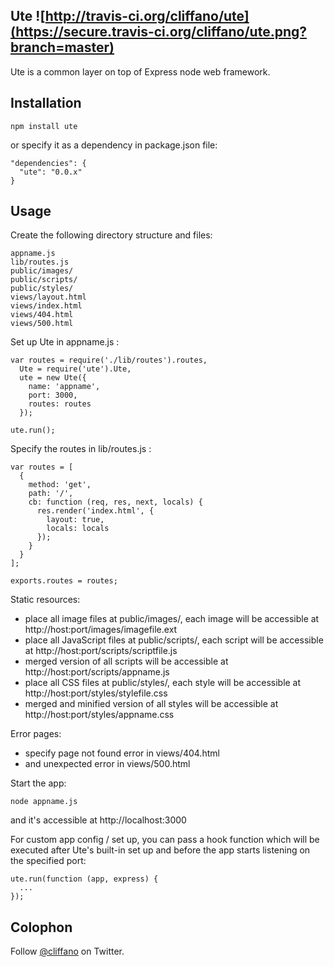 Ute ![http://travis-ci.org/cliffano/ute](https://secure.travis-ci.org/cliffano/ute.png?branch=master)
---

Ute is a common layer on top of Express node web framework.

Installation
------------

    npm install ute

or specify it as a dependency in package.json file:

    "dependencies": {
      "ute": "0.0.x"
    }

Usage
-----

Create the following directory structure and files:

    appname.js
    lib/routes.js
    public/images/
    public/scripts/
    public/styles/
    views/layout.html
    views/index.html
    views/404.html
    views/500.html

Set up Ute in appname.js :

    var routes = require('./lib/routes').routes,
      Ute = require('ute').Ute,
      ute = new Ute({
        name: 'appname',
        port: 3000,
        routes: routes
      });

    ute.run();

Specify the routes in lib/routes.js :

    var routes = [
      {
        method: 'get',
        path: '/',
        cb: function (req, res, next, locals) {
          res.render('index.html', {
            layout: true,
            locals: locals
          });
        }
      }
    ];

    exports.routes = routes;

Static resources:

* place all image files at public/images/, each image will be accessible at http://host:port/images/imagefile.ext
* place all JavaScript files at public/scripts/, each script will be accessible at http://host:port/scripts/scriptfile.js
* merged version of all scripts will be accessible at http://host:port/scripts/appname.js
* place all CSS files at public/styles/, each style will be accessible at http://host:port/styles/stylefile.css
* merged and minified version of all styles will be accessible at http://host:port/styles/appname.css

Error pages:

* specify page not found error in views/404.html
* and unexpected error in views/500.html

Start the app:

    node appname.js

and it's accessible at http://localhost:3000

For custom app config / set up, you can pass a hook function which will be executed after Ute's built-in set up and before the app starts listening on the specified port:

    ute.run(function (app, express) {
      ...
    }); 

Colophon
--------

Follow [@cliffano](http://twitter.com/cliffano) on Twitter.